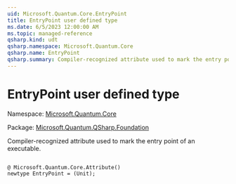 ```yaml
---
uid: Microsoft.Quantum.Core.EntryPoint
title: EntryPoint user defined type
ms.date: 6/5/2023 12:00:00 AM
ms.topic: managed-reference
qsharp.kind: udt
qsharp.namespace: Microsoft.Quantum.Core
qsharp.name: EntryPoint
qsharp.summary: Compiler-recognized attribute used to mark the entry point of an executable.
---
```


# EntryPoint user defined type

Namespace: [Microsoft.Quantum.Core](xref:Microsoft.Quantum.Core)

Package: [Microsoft.Quantum.QSharp.Foundation](https://nuget.org/packages/Microsoft.Quantum.QSharp.Foundation)


Compiler-recognized attribute used to mark the entry point of an executable.

```qsharp

@ Microsoft.Quantum.Core.Attribute()
newtype EntryPoint = (Unit);
```

